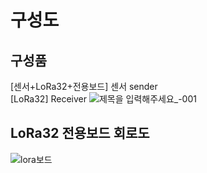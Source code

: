 # 구성도
## 구성품
[센서+LoRa32+전용보드] 센서 sender   
[LoRa32] Receiver
![제목을 입력해주세요_-001](https://user-images.githubusercontent.com/37902752/134446895-c0cf37e3-5440-4499-8057-904a41f3f217.png)

## LoRa32 전용보드 회로도
![lora보드](https://user-images.githubusercontent.com/37902752/134446645-57790250-3c43-40b6-81c4-c071baff6ec7.png)
